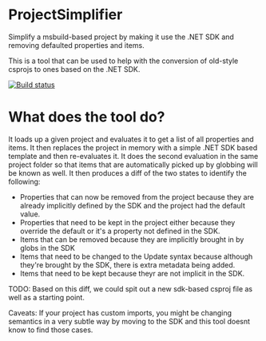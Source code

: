 # ProjectSimplifier
Simplify a msbuild-based project by making it use the .NET SDK and removing defaulted properties and items.

This is a tool that can be used to help with the conversion of old-style csprojs to ones based on the .NET SDK. 

[![Build status](https://ci.appveyor.com/api/projects/status/dcg6k8sca3v83xba?svg=true)](https://ci.appveyor.com/project/SrivatsnNarayanan/msbuildsdkdiffer)

# What does the tool do?
It loads up a given project and evaluates it to get a list of all properties and items. It then replaces the project in memory with a simple .NET SDK based template and then re-evaluates it.
It does the second evaluation in the same project folder so that items that are automatically picked up by globbing will be known as well. It then produces a diff of the two states to identify the following:
- Properties that can now be removed from the project because they are already implicitly defined by the SDK and the project had the default value.
- Properties that need to be kept in the project either because they override the default or it's a property not defined in the SDK.
- Items that can be removed because they are implicitly brought in by globs in the SDK
- Items that need to be changed to the Update syntax because although they're brought by the SDK, there is extra metadata being added.
- Items that need to be kept because theyr are not implicit in the SDK.

TODO: Based on this diff, we could spit out a new sdk-based csproj file as well as a starting point.

Caveats: If your project has custom imports, you might be changing semantics in a very subtle way by moving to the SDK and this tool doesnt know to find those cases.

